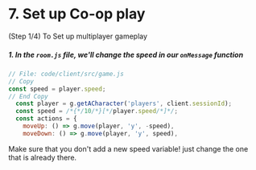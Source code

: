 # 7. Set up Co-op play

(Step 1/4) To Set up multiplayer gameplay

##### 1. In the `room.js` file, we'll change the speed in our `onMessage` _function_

```javascript
// File: code/client/src/game.js
// Copy
const speed = player.speed;
// End Copy
  const player = g.getACharacter('players', client.sessionId);
  const speed = /*{*/10/*}[*/player.speed/*]*/;
  const actions = {
    moveUp: () => g.move(player, 'y', -speed),
    moveDown: () => g.move(player, 'y', speed),
```

Make sure that you don't add a new speed variable! just change the one that is already there.
